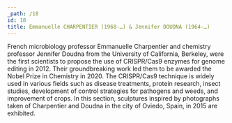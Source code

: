```yaml
---
_path: /18
id: 18
title: Emmanuelle CHARPENTIER (1968-…) & Jennifer DOUDNA (1964-…)
---
```


French microbiology professor Emmanuelle Charpentier and chemistry professor Jennifer Doudna from the University of California, Berkeley, were the first scientists to propose the use of CRISPR/Cas9 enzymes for genome editing in 2012. Their groundbreaking work led them to be awarded the Nobel Prize in Chemistry in 2020. The CRISPR/Cas9 technique is widely used in various fields such as disease treatments, protein research, insect studies, development of control strategies for pathogens and weeds, and improvement of crops. In this section, sculptures inspired by photographs taken of Charpentier and Doudna in the city of Oviedo, Spain, in 2015 are exhibited.